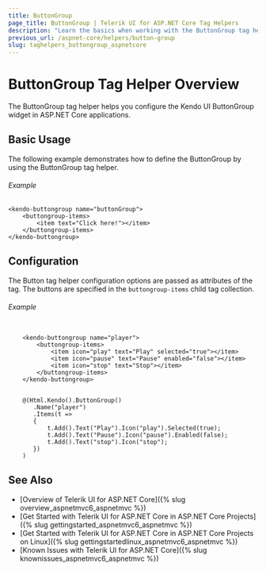 ```yaml
---
title: ButtonGroup
page_title: ButtonGroup | Telerik UI for ASP.NET Core Tag Helpers
description: "Learn the basics when working with the ButtonGroup tag helper for ASP.NET Core (MVC 6 or ASP.NET Core MVC)."
previous_url: /aspnet-core/helpers/button-group
slug: taghelpers_buttongroup_aspnetcore
---
```


# ButtonGroup Tag Helper Overview

The ButtonGroup tag helper helps you configure the Kendo UI ButtonGroup widget in ASP.NET Core applications.

## Basic Usage

The following example demonstrates how to define the ButtonGroup by using the ButtonGroup tag helper.

###### Example

    <kendo-buttongroup name="buttonGroup">
        <buttongroup-items>
            <item text="Click here!"></item>
        </buttongroup-items>
    </kendo-buttongroup>

## Configuration

The Button tag helper configuration options are passed as attributes of the tag. The buttons are specified in the `buttongroup-items` child tag collection.

###### Example

```tab-tagHelper

    <kendo-buttongroup name="player">
        <buttongroup-items>
            <item icon="play" text="Play" selected="true"></item>
            <item icon="pause" text="Pause" enabled="false"></item>
            <item icon="stop" text="Stop"></item>
        </buttongroup-items>
    </kendo-buttongroup>
```
```tab-cshtml

    @(Html.Kendo().ButtonGroup()
       .Name("player")
       .Items(t =>
       {
           t.Add().Text("Play").Icon("play").Selected(true);
           t.Add().Text("Pause").Icon("pause").Enabled(false);
           t.Add().Text("stop").Icon("stop");
       })
    )
```

## See Also

* [Overview of Telerik UI for ASP.NET Core]({% slug overview_aspnetmvc6_aspnetmvc %})
* [Get Started with Telerik UI for ASP.NET Core in ASP.NET Core Projects]({% slug gettingstarted_aspnetmvc6_aspnetmvc %})
* [Get Started with Telerik UI for ASP.NET Core in ASP.NET Core Projects on Linux]({% slug gettingstartedlinux_aspnetmvc6_aspnetmvc %})
* [Known Issues with Telerik UI for ASP.NET Core]({% slug knownissues_aspnetmvc6_aspnetmvc %})
